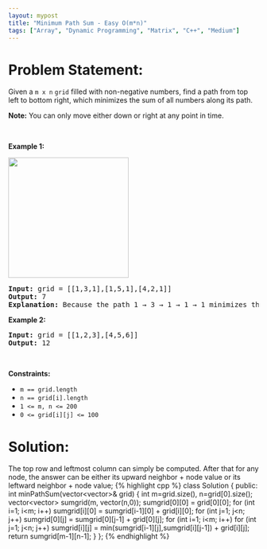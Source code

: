 ```yaml
---
layout: mypost
title: "Minimum Path Sum - Easy O(m*n)"
tags: ["Array", "Dynamic Programming", "Matrix", "C++", "Medium"]
---
```

# Problem Statement:
<p>Given a <code>m x n</code> <code>grid</code> filled with non-negative numbers, find a path from top left to bottom right, which minimizes the sum of all numbers along its path.</p>

<p><strong>Note:</strong> You can only move either down or right at any point in time.</p>

<p>&nbsp;</p>
<p><strong class="example">Example 1:</strong></p>
<img alt="" src="https://assets.leetcode.com/uploads/2020/11/05/minpath.jpg" style="width: 242px; height: 242px;" />
<pre>
<strong>Input:</strong> grid = [[1,3,1],[1,5,1],[4,2,1]]
<strong>Output:</strong> 7
<strong>Explanation:</strong> Because the path 1 &rarr; 3 &rarr; 1 &rarr; 1 &rarr; 1 minimizes the sum.
</pre>

<p><strong class="example">Example 2:</strong></p>

<pre>
<strong>Input:</strong> grid = [[1,2,3],[4,5,6]]
<strong>Output:</strong> 12
</pre>

<p>&nbsp;</p>
<p><strong>Constraints:</strong></p>

<ul>
	<li><code>m == grid.length</code></li>
	<li><code>n == grid[i].length</code></li>
	<li><code>1 &lt;= m, n &lt;= 200</code></li>
	<li><code>0 &lt;= grid[i][j] &lt;= 100</code></li>
</ul>

# Solution:
The top row and leftmost column can simply be computed.
After that for any node, the answer can be either its upward neighbor + node value or its leftward neighbor + node value;
 {% highlight cpp %} 
class Solution {
public:
    int minPathSum(vector<vector<int>>& grid) 
    {
        int m=grid.size(), n=grid[0].size();
        vector<vector<int>> sumgrid(m, vector<int>(n,0));
        sumgrid[0][0] = grid[0][0];
        for (int i=1; i<m; i++) 
            sumgrid[i][0] = sumgrid[i-1][0] + grid[i][0];
        for (int j=1; j<n; j++)
            sumgrid[0][j] = sumgrid[0][j-1] + grid[0][j];
        for (int i=1; i<m; i++)
            for (int j=1; j<n; j++)
                sumgrid[i][j] = min(sumgrid[i-1][j],sumgrid[i][j-1]) + grid[i][j];
        return sumgrid[m-1][n-1];
    }
};
 {% endhighlight %}